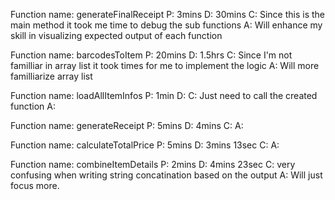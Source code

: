 Function name: generateFinalReceipt
P: 3mins
D: 30mins
C: Since this is the main method it took me time to debug the sub functions
A: Will enhance my skill in visualizing expected output of each function

Function name: barcodesToItem
P: 20mins
D: 1.5hrs
C: Since I'm not familliar in array list it took times for me to implement the
logic 
A: Will more familliarize array list

Function name: loadAllItemInfos
P: 1min
D:
C: Just need to call the created function
A: 

Function name: generateReceipt
P: 5mins
D: 4mins
C: 
A:

Function name: calculateTotalPrice
P: 5mins
D: 3mins 13sec
C:
A:

Function name: combineItemDetails
P: 2mins
D: 4mins 23sec
C: very confusing when writing string concatination based on the output
A: Will just focus more.
